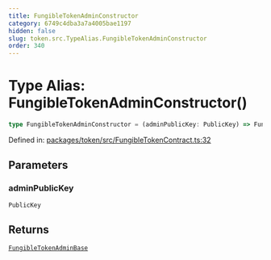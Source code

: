 ```yaml
---
title: FungibleTokenAdminConstructor
category: 6749c4dba3a7a4005bae1197
hidden: false
slug: token.src.TypeAlias.FungibleTokenAdminConstructor
order: 340
---
```


# Type Alias: FungibleTokenAdminConstructor()

```ts
type FungibleTokenAdminConstructor = (adminPublicKey: PublicKey) => FungibleTokenAdminBase;
```

Defined in: [packages/token/src/FungibleTokenContract.ts:32](https://github.com/zkcloudworker/minatokens-lib/blob/main/packages/token/src/FungibleTokenContract.ts#L32)

## Parameters

### adminPublicKey

`PublicKey`

## Returns

[`FungibleTokenAdminBase`](tokensrctypealiasfungibletokenadminbase)
